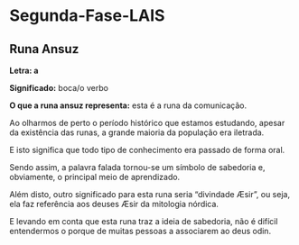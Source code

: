 # Segunda-Fase-LAIS

## Runa Ansuz

**Letra: a**

**Significado:** boca/o verbo

**O que a runa ansuz representa:** esta é a runa da comunicação.

Ao olharmos de perto o período histórico que estamos estudando, apesar da existência das runas, a grande maioria da população era iletrada.

E isto significa que todo tipo de conhecimento era passado de forma oral.

Sendo assim, a palavra falada tornou-se um símbolo de sabedoria e, obviamente, o principal meio de aprendizado.

Além disto, outro significado para esta runa seria “divindade Æsir”, ou seja, ela faz referência aos deuses Æsir da mitologia nórdica.

E levando em conta que esta runa traz a ideia de sabedoria, não é difícil entendermos o porque de muitas pessoas a associarem ao deus odin.
